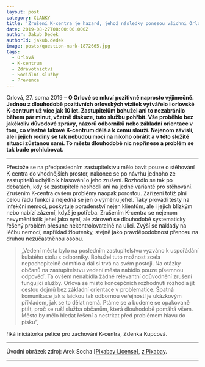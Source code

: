 ```yaml
---
layout: post
category: CLANKY
title: 'Zrušení K-centra je hazard, jehož následky ponesou všichni Orlované'
date: 2019-08-27T08:00:00.000Z
author: Jakub Dedek
authorId: jakub.dedek
image: posts/question-mark-1872665.jpg
tags:
  - Orlová
  - K-centrum
  - Zdravotnictví
  - Sociální-služby
  - Prevence
---
```


Orlová, 27. sprna 2019 – **O Orlové se mluví pozitivně naprosto výjimečně. Jednou z dlouhodobě pozitivních orlovských vizitek vytvářelo i orlovské K-centrum už více jak 10 let. Zastupitelům bohužel ani to nezabránilo během pár minut, včetně diskuze, tuto službu pohřbít. Vše proběhlo bez jakékoliv důvodové zprávy, názorů odborníků nebo základní orientace v tom, co vlastně takové K-centrum dělá a k čemu slouží. Nejenom závislí, ale i jejich rodiny se tak nebudou moci na nikoho obrátit a v této složité situaci zůstanou sami. To městu dlouhodobě nic nepřinese a problém se tak bude prohlubovat.**

<hr />

Přestože se na předposledním zastupitelstvu mělo bavit pouze o stěhování K-centra do vhodnějších prostor, nakonec se po návrhu jednoho ze zastupitelů uchýlilo k hlasování o jeho zrušení. Rozhodlo se tak po debatách, kdy se zastupitelé neshodli ani na jedné variantě pro stěhování. Zrušením K-centra ovšem problémy naopak porostou. Zařízení totiž plní celou řadu funkcí a nejedná se jen o výměnu jehel. Taky provádí testy na infekční nemoci, poskytuje poradenství nejen klientům, ale i jejich blízkým nebo nabízí zázemí, když je potřeba. Zrušením K-centra se nejenom nevymění tolik jehel jako nyní, ale zároveň se dlouhodobě systematicky řešený problém přesune nekontrolovatelně na ulici. Zvýší se náklady na léčbu nemocí, například žloutenky, stejně jako pravděpodobnost přenosu na druhou nezúčastněnou osobu.

>„Vedení města bylo na posledním zastupitelstvu vyzváno k uspořádání kulatého stolu s odborníky. Bohužel tuto možnost zcela nepochopitelně odmítlo a dál si trvá na svém postoji. Na otázky občanů na zastupitelstvu vedení města nabídlo pouze písemnou odpověď. Ta ovšem nenabídla žádné relevantní odůvodnění zrušení fungující služby. Orlová se místo koncepčních rozhodnutí rozhodla jít cestou dojmů bez základní orientace v problematice. Špatná komunikace jak s laickou tak odbornou veřejností je ukázkovým příkladem, jak se to dělat nemá. Ptáme se a budeme se opakovaně ptát, proč se ruší služba občanům, která dlouhodobě pomáhá všem. Město by mělo hledat řešení a nestrkat před problémem hlavu do písku”,

říká iniciátorka petice pro zachování K-centra, Zdenka Kupcová.

---

Úvodní obrázek zdroj: Arek Socha \[[Pixabay License](https://pixabay.com/service/license/)\], [z Pixabay](https://pixabay.com/cs/illustrations/otazn%C3%ADk-d%C5%AFle%C5%BEit%C3%A9-znamen%C3%AD-probl%C3%A9m-1872665/).

- - -

